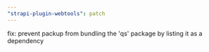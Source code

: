 ```yaml
---
"strapi-plugin-webtools": patch
---
```


fix: prevent packup from bundling the 'qs' package by listing it as a dependency
